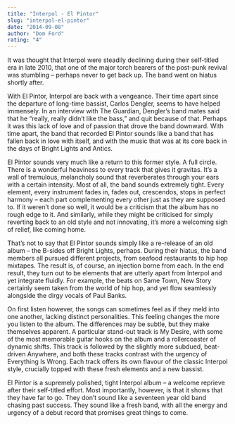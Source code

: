 ```yaml
---
title: "Interpol - El Pintor"
slug: "interpol-el-pintor"
date: "2014-09-08"
author: "Dom Ford"
rating: "4"
---
```


It was thought that Interpol were steadily declining during their self-titled era in late 2010, that one of the major torch bearers of the post-punk revival was stumbling – perhaps never to get back up. The band went on hiatus shortly after.

With El Pintor, Interpol are back with a vengeance. Their time apart since the departure of long-time bassist, Carlos Dengler, seems to have helped immensely. In an interview with The Guardian, Dengler’s band mates said that he “really, really didn’t like the bass,” and quit because of that. Perhaps it was this lack of love and of passion that drove the band downward. With time apart, the band that recorded El Pintor sounds like a band that has fallen back in love with itself, and with the music that was at its core back in the days of Bright Lights and Antics.

El Pintor sounds very much like a return to this former style. A full circle. There is a wonderful heaviness to every track that gives it gravitas. It’s a wall of tremulous, melancholy sound that reverberates through your ears with a certain intensity. Most of all, the band sounds extremely tight. Every element, every instrument fades in, fades out, crescendos, stops in perfect harmony – each part complementing every other just as they are supposed to. If it weren’t done so well, it would be a criticism that the album has no rough edge to it. And similarly, while they might be criticised for simply reverting back to an old style and not innovating, it’s more a welcoming sigh of relief, like coming home.

That’s not to say that El Pintor sounds simply like a re-release of an old album – the B-sides off Bright Lights, perhaps. During their hiatus, the band members all pursued different projects, from seafood restaurants to hip hop mixtapes. The result is, of course, an injection borne from each. In the end result, they turn out to be elements that are utterly apart from Interpol and yet integrate fluidly. For example, the beats on Same Town, New Story certainly seem taken from the world of hip hop, and yet flow seamlessly alongside the dirgy vocals of Paul Banks.

On first listen however, the songs can sometimes feel as if they meld into one another, lacking distinct personalities. This feeling changes the more you listen to the album. The differences may be subtle, but they make themselves apparent. A particular stand-out track is My Desire, with some of the most memorable guitar hooks on the album and a rollercoaster of dynamic shifts. This track is followed by the slightly more subdued, beat-driven Anywhere, and both these tracks contrast with the urgency of Everything Is Wrong. Each track offers its own flavour of the classic Interpol style, crucially topped with these fresh elements and a new bassist.

El Pintor is a supremely polished, tight Interpol album – a welcome reprieve after their self-titled effort. Most importantly, however, is that it shows that they have far to go. They don’t sound like a seventeen year old band chasing past success. They sound like a fresh band, with all the energy and urgency of a debut record that promises great things to come.
